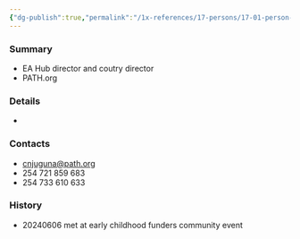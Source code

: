 ```yaml
---
{"dg-publish":true,"permalink":"/1x-references/17-persons/17-01-person-stuff-to-remember/carolyne-njuguna/","title":"Carolyne Njuguna","created":"2024-06-06T09:04:41.733+03:00","updated":"2024-06-06T09:04:41.733+03:00"}
---
```



### Summary
- EA Hub director and coutry director
- PATH.org

### Details
- 

### Contacts
- cnjuguna@path.org
- 254 721 859 683
- 254 733 610 633

### History
- 20240606 met at early childhood funders community event
